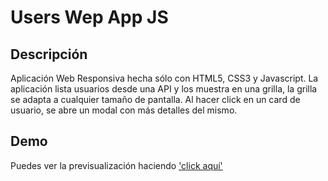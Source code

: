# Users Wep App JS
## Descripción
Aplicación Web Responsiva hecha sólo con HTML5, CSS3 y Javascript. La aplicación lista usuarios desde una API y los muestra en una grilla, la grilla se adapta a cualquier tamaño de pantalla. Al hacer click en un card de usuario, se abre un modal con más detalles del mismo.

## Demo
Puedes ver la previsualización haciendo ['click aquí'](https://rsilloca.github.io/UsersWepAppJS/src/index.html)